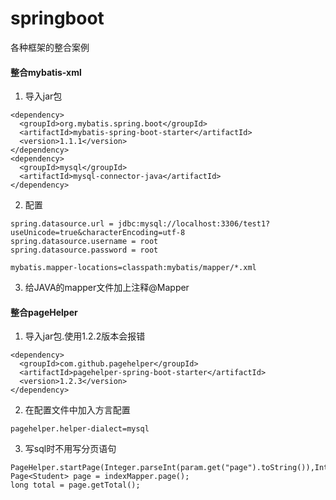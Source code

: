 # springboot

各种框架的整合案例

#### 整合mybatis-xml

1. 导入jar包
```
<dependency>
  <groupId>org.mybatis.spring.boot</groupId>
  <artifactId>mybatis-spring-boot-starter</artifactId>
  <version>1.1.1</version>
</dependency>
<dependency>
  <groupId>mysql</groupId>
  <artifactId>mysql-connector-java</artifactId>
</dependency>
```

2. 配置
```
spring.datasource.url = jdbc:mysql://localhost:3306/test1?useUnicode=true&characterEncoding=utf-8
spring.datasource.username = root
spring.datasource.password = root

mybatis.mapper-locations=classpath:mybatis/mapper/*.xml
```

3. 给JAVA的mapper文件加上注释@Mapper

#### 整合pageHelper

1. 导入jar包.使用1.2.2版本会报错

```
<dependency>
  <groupId>com.github.pagehelper</groupId>
  <artifactId>pagehelper-spring-boot-starter</artifactId>
  <version>1.2.3</version>
</dependency>
```
2. 在配置文件中加入方言配置

```
pagehelper.helper-dialect=mysql
```

3. 写sql时不用写分页语句
```
PageHelper.startPage(Integer.parseInt(param.get("page").toString()),Integer.parseInt(param.get("pageSize").toString()));
Page<Student> page = indexMapper.page();
long total = page.getTotal();
```
